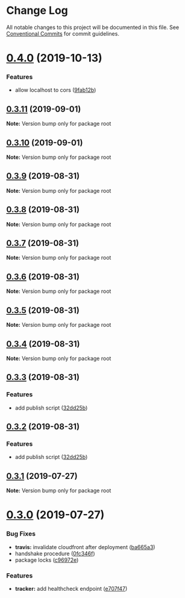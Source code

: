 # Change Log

All notable changes to this project will be documented in this file.
See [Conventional Commits](https://conventionalcommits.org) for commit guidelines.

# [0.4.0](https://github.com/bitstreamy/bitstreamy/compare/v0.3.11...v0.4.0) (2019-10-13)


### Features

* allow localhost to cors ([9fab12b](https://github.com/bitstreamy/bitstreamy/commit/9fab12b))





## [0.3.11](http://ec2-18-218-192-178.us-east-2.compute.amazonaws.com:9292/hugomarisco/bitstreamy/compare/v0.3.10...v0.3.11) (2019-09-01)

**Note:** Version bump only for package root





## [0.3.10](http://ec2-18-218-192-178.us-east-2.compute.amazonaws.com:9292/hugomarisco/bitstreamy/compare/v0.3.9...v0.3.10) (2019-09-01)

**Note:** Version bump only for package root





## [0.3.9](http://ec2-18-218-192-178.us-east-2.compute.amazonaws.com:9292/hugomarisco/bitstreamy/compare/v0.3.8...v0.3.9) (2019-08-31)

**Note:** Version bump only for package root





## [0.3.8](http://ec2-18-218-192-178.us-east-2.compute.amazonaws.com:9292/hugomarisco/bitstreamy/compare/v0.3.7...v0.3.8) (2019-08-31)

**Note:** Version bump only for package root





## [0.3.7](http://ec2-18-218-192-178.us-east-2.compute.amazonaws.com:9292/hugomarisco/bitstreamy/compare/v0.3.6...v0.3.7) (2019-08-31)

**Note:** Version bump only for package root





## [0.3.6](http://ec2-18-218-192-178.us-east-2.compute.amazonaws.com:9292/hugomarisco/bitstreamy/compare/v0.3.5...v0.3.6) (2019-08-31)

**Note:** Version bump only for package root





## [0.3.5](http://ec2-18-218-192-178.us-east-2.compute.amazonaws.com:9292/hugomarisco/bitstreamy/compare/v0.3.4...v0.3.5) (2019-08-31)

**Note:** Version bump only for package root





## [0.3.4](http://ec2-18-218-192-178.us-east-2.compute.amazonaws.com:9292/hugomarisco/bitstreamy/compare/v0.3.3...v0.3.4) (2019-08-31)

**Note:** Version bump only for package root





## [0.3.3](http://ec2-18-218-192-178.us-east-2.compute.amazonaws.com:9292/hugomarisco/bitstreamy/compare/v0.3.1...v0.3.3) (2019-08-31)


### Features

* add publish script ([32dd25b](http://ec2-18-218-192-178.us-east-2.compute.amazonaws.com:9292/hugomarisco/bitstreamy/commits/32dd25b))





## [0.3.2](http://ec2-18-218-192-178.us-east-2.compute.amazonaws.com:9292/hugomarisco/bitstreamy/compare/v0.3.1...v0.3.2) (2019-08-31)


### Features

* add publish script ([32dd25b](http://ec2-18-218-192-178.us-east-2.compute.amazonaws.com:9292/hugomarisco/bitstreamy/commits/32dd25b))





## [0.3.1](https://github.com/bitstreamy/bitstreamy/compare/v0.3.0...v0.3.1) (2019-07-27)

**Note:** Version bump only for package root





# [0.3.0](https://github.com/bitstreamy/bitstreamy/compare/v0.2.0...v0.3.0) (2019-07-27)


### Bug Fixes

* **travis:** invalidate cloudfront after deployment ([ba665a3](https://github.com/bitstreamy/bitstreamy/commit/ba665a3))
* handshake procedure ([0fc346f](https://github.com/bitstreamy/bitstreamy/commit/0fc346f))
* package locks ([c96972e](https://github.com/bitstreamy/bitstreamy/commit/c96972e))


### Features

* **tracker:** add healthcheck endpoint ([e707f47](https://github.com/bitstreamy/bitstreamy/commit/e707f47))
